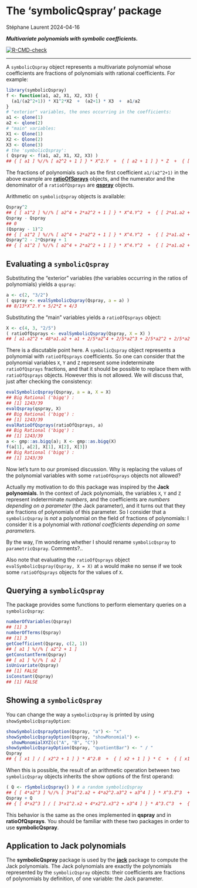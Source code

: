The ‘symbolicQspray’ package
================
Stéphane Laurent
2024-04-16

***Multivariate polynomials with symbolic coefficients.***

<!-- badges: start -->

[![R-CMD-check](https://github.com/stla/symbolicQspray/actions/workflows/R-CMD-check.yaml/badge.svg)](https://github.com/stla/symbolicQspray/actions/workflows/R-CMD-check.yaml)
<!-- badges: end -->

------------------------------------------------------------------------

A `symbolicQspray` object represents a multivariate polynomial whose
coefficients are fractions of polynomials with rational coefficients.
For example:

``` r
library(symbolicQspray)
f <- function(a1, a2, X1, X2, X3) {
  (a1/(a2^2+1)) * X1^2*X2  +  (a2+1) * X3  +  a1/a2
}
# "exterior" variables, the ones occurring in the coefficients:
a1 <- qlone(1)
a2 <- qlone(2)
# "main" variables:
X1 <- Qlone(1)
X2 <- Qlone(2)
X3 <- Qlone(3)
# the 'symbolicQspray':
( Qspray <- f(a1, a2, X1, X2, X3) )
## { [ a1 ] %//% [ a2^2 + 1 ] } * X^2.Y  +  { [ a2 + 1 ] } * Z  +  { [ a1 ] %//% [ a2 ] }
```

The fractions of polynomials such as the first coefficient `a1/(a2^2+1)`
in the above example are
[**ratioOfSprays**](https://github.com/stla/ratioOfQsprays) objects, and
the numerator and the denominator of a `ratioOfQsprays` are
[**qspray**](https://github.com/stla/qspray) objects.

Arithmetic on `symbolicQspray` objects is available:

``` r
Qspray^2
## { [ a1^2 ] %//% [ a2^4 + 2*a2^2 + 1 ] } * X^4.Y^2  +  { [ 2*a1.a2 + 2*a1 ] %//% [ a2^2 + 1 ] } * X^2.Y.Z  +  { [ 2*a1^2 ] %//% [ a2^3 + a2 ] } * X^2.Y  +  { [ a2^2 + 2*a2 + 1 ] } * Z^2  +  { [ 2*a1.a2 + 2*a1 ] %//% [ a2 ] } * Z  +  { [ a1^2 ] %//% [ a2^2 ] }
Qspray - Qspray
## 0
(Qspray - 1)^2
## { [ a1^2 ] %//% [ a2^4 + 2*a2^2 + 1 ] } * X^4.Y^2  +  { [ 2*a1.a2 + 2*a1 ] %//% [ a2^2 + 1 ] } * X^2.Y.Z  +  { [ 2*a1^2 - 2*a1.a2 ] %//% [ a2^3 + a2 ] } * X^2.Y  +  { [ a2^2 + 2*a2 + 1 ] } * Z^2  +  { [ 2*a1.a2 + 2*a1 - 2*a2^2 - 2*a2 ] %//% [ a2 ] } * Z  +  { [ a1^2 - 2*a1.a2 + a2^2 ] %//% [ a2^2 ] }
Qspray^2 - 2*Qspray + 1
## { [ a1^2 ] %//% [ a2^4 + 2*a2^2 + 1 ] } * X^4.Y^2  +  { [ 2*a1.a2 + 2*a1 ] %//% [ a2^2 + 1 ] } * X^2.Y.Z  +  { [ 2*a1^2 - 2*a1.a2 ] %//% [ a2^3 + a2 ] } * X^2.Y  +  { [ a2^2 + 2*a2 + 1 ] } * Z^2  +  { [ 2*a1.a2 + 2*a1 - 2*a2^2 - 2*a2 ] %//% [ a2 ] } * Z  +  { [ a1^2 - 2*a1.a2 + a2^2 ] %//% [ a2^2 ] }
```

## Evaluating a `symbolicQspray`

Substituting the “exterior” variables (the variables occurring in the
ratios of polynomials) yields a `qspray`:

``` r
a <- c(2, "3/2")
( qspray <- evalSymbolicQspray(Qspray, a = a) )
## 8/13*X^2.Y + 5/2*Z + 4/3
```

Substituting the “main” variables yields a `ratioOfQsprays` object:

``` r
X <- c(4, 3, "2/5")
( ratioOfQsprays <- evalSymbolicQspray(Qspray, X = X) )
## [ a1.a2^2 + 48*a1.a2 + a1 + 2/5*a2^4 + 2/5*a2^3 + 2/5*a2^2 + 2/5*a2 ] %//% [ a2^3 + a2 ]
```

There is a discutable point here. A `symbolicQspray` object represents a
polynomial with `ratioOfQsprays` coefficients. So one can consider that
the polynomial variables `X`, `Y` and `Z` represent some indeterminate
`ratioOfQsprays` fractions, and that it should be possible to replace
them with `ratioOfQsprays` objects. However this is not allowed. We will
discuss that, just after checking the consistency:

``` r
evalSymbolicQspray(Qspray, a = a, X = X)
## Big Rational ('bigq') :
## [1] 1243/39
evalQspray(qspray, X)
## Big Rational ('bigq') :
## [1] 1243/39
evalRatioOfQsprays(ratioOfQsprays, a)
## Big Rational ('bigq') :
## [1] 1243/39
a <- gmp::as.bigq(a); X <- gmp::as.bigq(X)
f(a[1], a[2], X[1], X[2], X[3])
## Big Rational ('bigq') :
## [1] 1243/39
```

Now let’s turn to our promised discussion. Why is replacing the values
of the polynomial variables with some `ratioOfQsprays` objects not
allowed?

Actually my motivation to do this package was inspired by the **Jack
polynomials**. In the context of Jack polynomials, the variables `X`,
`Y` and `Z` represent indeterminate *numbers*, and the coefficients are
*numbers depending on a parameter* (the Jack parameter), and it turns
out that they are fractions of polynomials of this parameter. So I
consider that a `symbolicQspray` is *not* a polynomial on the field of
fractions of polynomials: I consider it is a polynomial with *rational
coefficients depending on some parameters*.

By the way, I’m wondering whether I should rename `symbolicQspray` to
`parametricQspray`. Comments?..

Also note that evaluating the `ratioOfQsprays` object
`evalSymbolicQspray(Qspray, X = X)` at `a` would make no sense if we
took some `ratioOfQsprays` objects for the values of `X`.

## Querying a `symbolicQspray`

The package provides some functions to perform elementary queries on a
`symbolicQspray`:

``` r
numberOfVariables(Qspray)
## [1] 3
numberOfTerms(Qspray)
## [1] 3
getCoefficient(Qspray, c(2, 1))
## [ a1 ] %//% [ a2^2 + 1 ]
getConstantTerm(Qspray)
## [ a1 ] %//% [ a2 ]
isUnivariate(Qspray)
## [1] FALSE
isConstant(Qspray)
## [1] FALSE
```

## Showing a `symbolicQspray`

You can change the way a `symbolicQspray` is printed by using
`showSymbolicQsprayOption`:

``` r
showSymbolicQsprayOption(Qspray, "a") <- "x"
showSymbolicQsprayOption(Qspray, "showMonomial") <- 
  showMonomialXYZ(c("A", "B", "C"))
showSymbolicQsprayOption(Qspray, "quotientBar") <- " / "
Qspray
## { [ x1 ] / [ x2^2 + 1 ] } * A^2.B  +  { [ x2 + 1 ] } * C  +  { [ x1 ] / [ x2 ] }
```

When this is possible, the result of an arithmetic operation between two
`symbolicQspray` objects inherits the show options of the first operand:

``` r
( Q <- rSymbolicQspray() ) # a random symbolicQspray
## { [ 4*a2^3 ] %//% [ 3*a1^2.a2 + 4*a2^2.a3^2 + a3^4 ] } * X^3.Z^3  +  { [ a2^4 ] %//% [ -3*a1^2.a2 - 2*a1 ] } * X^2.Y^4.Z^3
Qspray + Q
## { [ 4*x2^3 ] / [ 3*x1^2.x2 + 4*x2^2.x3^2 + x3^4 ] } * A^3.C^3  +  { [ x2^4 ] / [ -3*x1^2.x2 - 2*x1 ] } * A^2.B^4.C^3  +  { [ x1 ] / [ x2^2 + 1 ] } * A^2.B  +  { [ x2 + 1 ] } * C  +  { [ x1 ] / [ x2 ] }
```

This behavior is the same as the ones implemented in **qspray** and in
**ratioOfQsprays**. You should be familiar with these two packages in
order to use **symbolicQspray**.

## Application to Jack polynomials

The **symbolicQspray** package is used by the
[**jack**](https://github.com/stla/jackR) package to compute the Jack
polynomials. The Jack polynomials are exactly the polynomials
represented by the `symbolicQspray` objects: their coefficients are
fractions of polynomials by definition, of one variable: the Jack
parameter.
